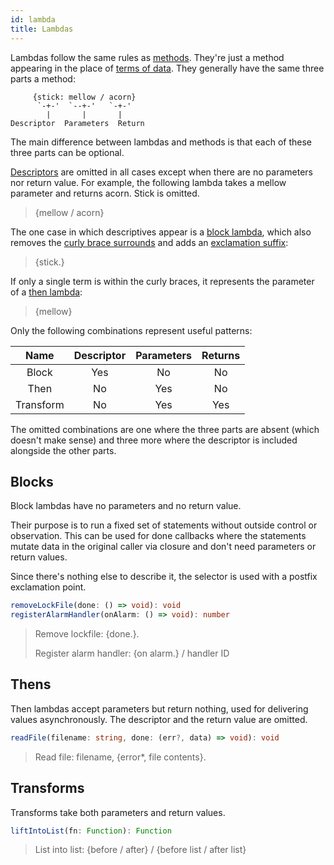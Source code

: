 ```yaml
---
id: lambda
title: Lambdas
---
```


Lambdas follow the same rules as [methods](method.md). They're just a method appearing in the place of [terms of data](term.md). They generally have the same three parts a method:

```text
     {stick: mellow / acorn}
      `-+-'  `--+-'   `-+-'
        |       |       |
Descriptor  Parameters  Return
```

The main difference between lambdas and methods is that each of these three parts can be optional.

[Descriptors](descriptor.md) are omitted in all cases except when there are no parameters nor return value. For example, the following lambda takes a mellow parameter and returns acorn. Stick is omitted.

> {mellow / acorn}

The one case in which descriptives appear is a [block lambda](#blocks), which also removes the [curly brace surrounds](symbols.md#curly-brace-surround) and adds an [exclamation suffix](symbols.md#exclamation-suffix):

> {stick.}

If only a single term is within the curly braces, it represents the parameter of a [then lambda](#thens):

> {mellow}

Only the following combinations represent useful patterns:

|   Name    | Descriptor | Parameters | Returns |
| :-------: | :--------: | :--------: | :-----: |
|   Block   |    Yes     |     No     |   No    |
|   Then    |     No     |    Yes     |   No    |
| Transform |     No     |    Yes     |   Yes   |

The omitted combinations are one where the three parts are absent (which doesn't make sense) and three more where the descriptor is included alongside the other parts.

## Blocks

Block lambdas have no parameters and no return value.

Their purpose is to run a fixed set of statements without outside control or observation. This can be used for done callbacks where the statements mutate data in the original caller via closure and don't need parameters or return values.

Since there's nothing else to describe it, the selector is used with a postfix exclamation point.

```typescript
removeLockFile(done: () => void): void
registerAlarmHandler(onAlarm: () => void): number
```

> Remove lockfile: {done.}.
>
> Register alarm handler: {on alarm.} / handler ID

## Thens

Then lambdas accept parameters but return nothing, used for delivering values asynchronously. The descriptor and the return value are omitted.

```typescript
readFile(filename: string, done: (err?, data) => void): void
```

> Read file: filename, {error*, file contents}.

## Transforms

Transforms take both parameters and return values.

```typescript
liftIntoList(fn: Function): Function
```

> List into list: {before / after} / {before list / after list}